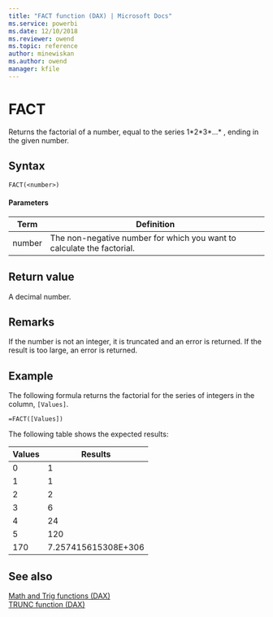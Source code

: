 ```yaml
---
title: "FACT function (DAX) | Microsoft Docs"
ms.service: powerbi 
ms.date: 12/10/2018
ms.reviewer: owend
ms.topic: reference
author: minewiskan
ms.author: owend
manager: kfile
---
```

# FACT
Returns the factorial of a number, equal to the series 1*2\*3\*...\* , ending in the given number.  
  
## Syntax  
  
```dax
FACT(<number>)  
```
  
#### Parameters  
  
|Term|Definition|  
|--------|--------------|  
|number|The non-negative number for which you want to calculate the factorial.|  
  
## Return value  
A decimal number.  
  
## Remarks  
If the number is not an integer, it is truncated and an error is returned. If the result is too large, an error is returned.  
  
## Example  
The following formula returns the factorial for the series of integers in the column, `[Values]`.  
  
```dax
=FACT([Values])  
```

The following table shows the expected results:  
  
|Values|Results|  
|----------|-----------|  
|0|1|  
|1|1|  
|2|2|  
|3|6|  
|4|24|  
|5|120|  
|170|7.257415615308E+306|  
  
## See also  
[Math and Trig functions &#40;DAX&#41;](math-and-trig-functions-dax.md)  
[TRUNC function &#40;DAX&#41;](trunc-function-dax.md)  
  
